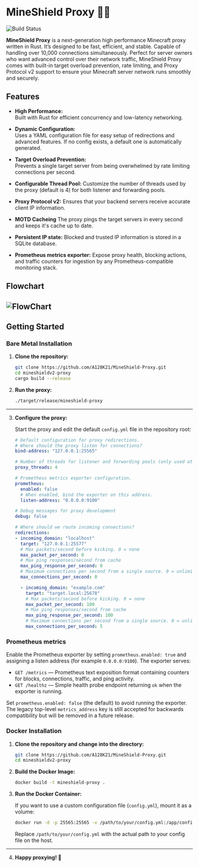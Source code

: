 # MineShield Proxy 🦀🚀

![Build Status](https://img.shields.io/badge/build-passing-brightgreen)

**MineShield Proxy** is a next-generation high performance Minecraft proxy written in Rust. It’s designed to be fast, efficient, and stable. Capable of handling over 10,000 connections simultaneously. Perfect for server owners who want advanced control over their network traffic, MineShield Proxy comes with built-in target overload prevention, rate limiting, and Proxy Protocol v2 support to ensure your Minecraft server network runs smoothly and securely.

## Features

- **High Performance:**  
  Built with Rust for efficient concurrency and low-latency networking.

- **Dynamic Configuration:**  
  Uses a YAML configuration file for easy setup of redirections and advanced features. If no config exists, a default one is automatically generated.

- **Target Overload Prevention:**  
  Prevents a single target server from being overwhelmed by rate limiting connections per second.

- **Configurable Thread Pool:**
  Customize the number of threads used by the proxy (default is 4) for both listener and forwarding pools.

- **Proxy Protocol v2:**
  Ensures that your backend servers receive accurate client IP information.

- **MOTD Cacheing**
  The proxy pings the target servers in every second and keeps it's cache up to date.

- **Persistent IP state:**
  Blocked and trusted IP information is stored in a SQLite database.

- **Prometheus metrics exporter:**
  Expose proxy health, blocking actions, and traffic counters for ingestion by any Prometheus-compatible monitoring stack.


## Flowchart
![FlowChart](https://i.ibb.co/Z6PW1ZNy/Untitled-diagram-2025-03-09-100419.png)
---


## Getting Started

### Bare Metal Installation

1. **Clone the repository:**

   ```bash
   git clone https://github.com/A128K21/MineShield-Proxy.git
   cd mineshieldv2-proxy
   cargo build --release
   ```

2. **Run the proxy:**

   ```bash
   ./target/release/mineshield-proxy
   ```

---
3. **Configure the proxy:**

   Start the proxy and edit the default `config.yml` file in the repository root:

    ```yaml
    # Default configuration for proxy redirections.
    # Where should the proxy listen for connections?
    bind-address: "127.0.0.1:25565"
    
    # Number of threads for listener and forwarding pools (only used at startup)
    proxy_threads: 4
   
    # Prometheus metrics exporter configuration.
    prometheus:
      enabled: false
      # When enabled, bind the exporter on this address.
      listen-address: "0.0.0.0:9100"
    
    # Debug messages for proxy development
    debug: false

    # Where should we route incoming connections?
    redirections:
    - incoming_domain: "localhost"
      target: "127.0.0.1:25577"
      # Max packets/second before kicking. 0 = none
      max_packet_per_second: 0
      # Max ping responses/second from cache
      max_ping_response_per_second: 0
      # Maximum connections per second from a single source. 0 = unlimited
      max_connections_per_second: 0
    
      - incoming_domain: "example.com"
        target: "target.local:25678"
        # Max packets/second before kicking. 0 = none
        max_packet_per_second: 100
        # Max ping responses/second from cache
        max_ping_response_per_second: 100
        # Maximum connections per second from a single source. 0 = unlimited
        max_connections_per_second: 5


   ```

### Prometheus metrics

Enable the Prometheus exporter by setting `prometheus.enabled: true` and assigning a listen address (for example `0.0.0.0:9100`). The exporter serves:

- `GET /metrics` — Prometheus text exposition format containing counters for blocks, connections, traffic, and ping activity.
- `GET /healthz` — Simple health probe endpoint returning `ok` when the exporter is running.

Set `prometheus.enabled: false` (the default) to avoid running the exporter. The legacy top-level `metrics_address` key is still accepted for backwards compatibility but will be removed in a future release.



### Docker Installation

1. **Clone the repository and change into the directory:**

   ```bash
   git clone https://github.com/A128K21/MineShield-Proxy.git
   cd mineshieldv2-proxy
   ```

2. **Build the Docker Image:**

   ```bash
   docker build -t mineshield-proxy .
   ```

3. **Run the Docker Container:**

   If you want to use a custom configuration file (`config.yml`), mount it as a volume:

   ```bash
   docker run -d -p 25565:25565 -v /path/to/your/config.yml:/app/config.yml mineshield-proxy
   ```

   Replace `/path/to/your/config.yml` with the actual path to your config file on the host.
---

4. **Happy proxying! 🚀**
